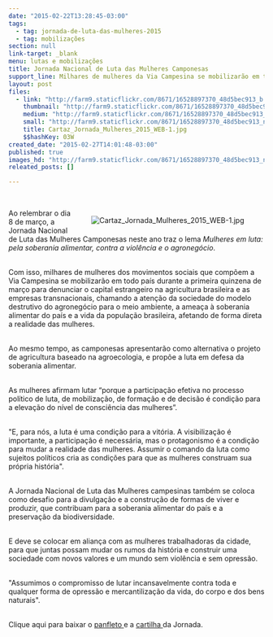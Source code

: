 ```yaml
---
date: "2015-02-22T13:28:45-03:00"
tags:
  - tag: jornada-de-luta-das-mulheres-2015
  - tag: mobilizações
section: null
link-target: _blank
menu: lutas e mobilizações
title: Jornada Nacional de Luta das Mulheres Camponesas
support_line: Milhares de mulheres da Via Campesina se mobilizarão em todo país para denunciar os males do agronegócio.
layout: post
files:
  - link: "http://farm9.staticflickr.com/8671/16528897370_48d5bec913_b.jpg"
    thumbnail: "http://farm9.staticflickr.com/8671/16528897370_48d5bec913_t.jpg"
    medium: "http://farm9.staticflickr.com/8671/16528897370_48d5bec913_z.jpg"
    small: "http://farm9.staticflickr.com/8671/16528897370_48d5bec913_n.jpg"
    title: Cartaz_Jornada_Mulheres_2015_WEB-1.jpg
    $$hashKey: 03W
created_date: "2015-02-27T14:01:48-03:00"
published: true
images_hd: "http://farm9.staticflickr.com/8671/16528897370_48d5bec913_n.jpg"
releated_posts: []

---
```

<p>&nbsp;</p>

<figure class="image" style="float:right"><img alt="Cartaz_Jornada_Mulheres_2015_WEB-1.jpg" src="http://farm9.staticflickr.com/8671/16528897370_48d5bec913_b.jpg" />
<figcaption></figcaption>
</figure>

<p>Ao relembrar o dia 8 de mar&ccedil;o, a Jornada Nacional de Luta das Mulheres Camponesas neste ano traz o lema <em>Mulheres em luta: pela soberania alimentar, contra a viol&ecirc;ncia e o agroneg&oacute;cio</em>.</p>

<p><br />
Com isso, milhares de mulheres dos movimentos sociais que comp&otilde;em a Via Campesina se mobilizar&atilde;o em todo pa&iacute;s durante a primeira quinzena de mar&ccedil;o para denunciar o capital estrangeiro na agricultura brasileira e as empresas transnacionais, chamando a aten&ccedil;&atilde;o da sociedade do modelo destrutivo do agroneg&oacute;cio para o meio ambiente, a amea&ccedil;a &agrave; soberania alimentar do pa&iacute;s e a vida da popula&ccedil;&atilde;o brasileira, afetando de forma direta a realidade das mulheres.</p>

<p><br />
Ao mesmo tempo, as camponesas apresentar&atilde;o como alternativa o projeto de agricultura baseado na agroecologia, e prop&otilde;e a luta em defesa da soberania alimentar.</p>

<p><br />
As mulheres afirmam lutar &ldquo;porque a participa&ccedil;&atilde;o efetiva no processo pol&iacute;tico de luta, de mobiliza&ccedil;&atilde;o, de forma&ccedil;&atilde;o e de decis&atilde;o &eacute; condi&ccedil;&atilde;o para a eleva&ccedil;&atilde;o do n&iacute;vel de consci&ecirc;ncia das mulheres&rdquo;.</p>

<p><br />
&quot;E, para n&oacute;s, a luta &eacute; uma condi&ccedil;&atilde;o para a vit&oacute;ria. A visibiliza&ccedil;&atilde;o &eacute; importante, a participa&ccedil;&atilde;o &eacute; necess&aacute;ria, mas o protagonismo &eacute; a condi&ccedil;&atilde;o para mudar a realidade das mulheres. Assumir o comando da luta como sujeitos pol&iacute;ticos cria as condi&ccedil;&otilde;es para que as mulheres construam sua pr&oacute;pria hist&oacute;ria&quot;.</p>

<p><br />
A Jornada Nacional de Luta das Mulheres campesinas tamb&eacute;m se coloca como desafio para a divulga&ccedil;&atilde;o e a constru&ccedil;&atilde;o de formas de viver e produzir, que contribuam para a soberania alimentar do pa&iacute;s e a preserva&ccedil;&atilde;o da biodiversidade.</p>

<p><br />
E deve se colocar em alian&ccedil;a com as mulheres trabalhadoras da cidade, para que juntas possam mudar os rumos da hist&oacute;ria e construir uma sociedade com novos valores e um mundo sem viol&ecirc;ncia e sem opress&atilde;o.</p>

<p><br />
&quot;Assumimos o compromisso de lutar incansavelmente contra toda e qualquer forma de opress&atilde;o e mercantiliza&ccedil;&atilde;o da vida, do corpo e dos bens naturais&quot;.</p>

<p><br />
Clique aqui para baixar o <a href="http://file:///C:/Documents%20and%20Settings/assessoria/Meus%20documentos/Downloads/cartaz-tipo%201.pdf" target="_blank">panfleto </a>e a <a href="http://file:///C:/Documents%20and%20Settings/assessoria/Meus%20documentos/Downloads/cartilha%20mulheres.pdf" target="_blank">cartilha </a>da Jornada.</p>
